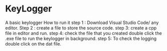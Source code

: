 # KeyLogger
A basic keylogger
How to run it
step 1 :
Download Visual Studio Code/ any editor.
Step 2 : 
create a file to store the source code.
step 3:
create a cpp file in editor and run.
step 4:
check the file that you created double click the .exe file to run the keylogger in background.
step 5: 
To check the logging double click on the dat file.
